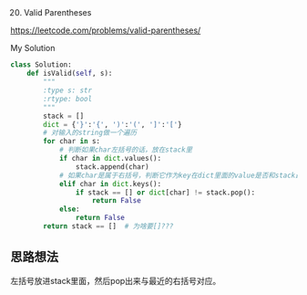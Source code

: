 ## 
20. Valid Parentheses

https://leetcode.com/problems/valid-parentheses/

My Solution

```python
class Solution:
    def isValid(self, s):
        """
        :type s: str
        :rtype: bool
        """
        stack = []
        dict = {'}':'{', ')':'(', ']':'['}
        # 对输入的string做一个遍历
        for char in s:
            # 判断如果char左括号的话，放在stack里
            if char in dict.values(): 
                stack.append(char)
            # 如果char是属于右括号，判断它作为key在dict里面的value是否和stack最后一个相等
            elif char in dict.keys():
                if stack == [] or dict[char] != stack.pop():
                    return False
            else:
                return False
        return stack == []  # 为啥要[]???
```

## 思路想法
左括号放进stack里面，然后pop出来与最近的右括号对应。

